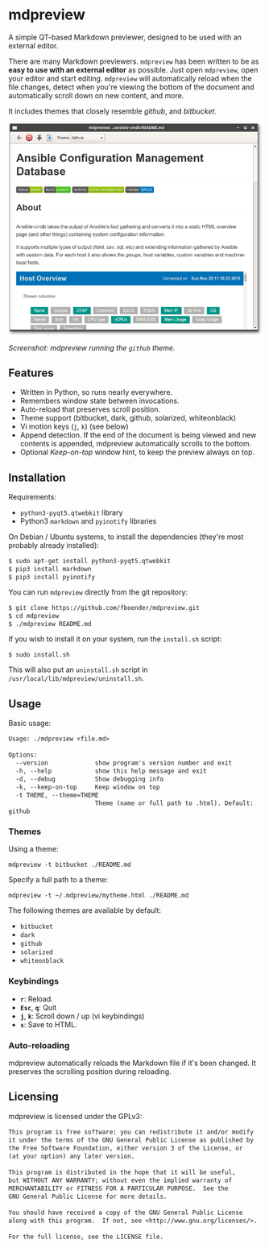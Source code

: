 mdpreview
=========

A simple QT-based Markdown previewer, designed to be used with an external
editor.

There are many Markdown previewers. `mdpreview` has been written to be as **easy
to use with an external editor** as possible. Just open `mdpreview`, open your
editor and start editing. `mdpreview` will automatically reload when the file
changes, detect when you're viewing the bottom of the document and
automatically scroll down on new content, and more.

It includes themes that closely resemble *github*, and *bitbucket*.

![](mdpreview.png)

*Screenshot: mdpreview running the `github` theme.*

Features
--------

* Written in Python, so runs nearly everywhere.
* Remembers window state between invocations.
* Auto-reload that preserves scroll position.
* Theme support (bitbucket, dark, github, solarized, whiteonblack)
* Vi motion keys (`j`, `k`) (see below)
* Append detection. If the end of the document is being viewed and new contents
  is appended, mdpreview automatically scrolls to the bottom.
* Optional *Keep-on-top* window hint, to keep the preview always on top.


Installation
------------

Requirements:

* `python3-pyqt5.qtwebkit` library
* Python3 `markdown` and `pyinotify` libraries


On Debian / Ubuntu systems, to install the dependencies (they're most probably
already installed):

    $ sudo apt-get install python3-pyqt5.qtwebkit
    $ pip3 install markdown
    $ pip3 install pyinotify

You can run `mdpreview` directly from the git repository:

    $ git clone https://github.com/fboender/mdpreview.git
    $ cd mdpreview
    $ ./mdpreview README.md

If you wish to install it on your system, run the `install.sh` script:

    $ sudo install.sh

This will also put an `uninstall.sh` script in `/usr/local/lib/mdpreview/uninstall.sh`.

Usage
-----

Basic usage:

    Usage: ./mdpreview <file.md>

    Options:
      --version             show program's version number and exit
      -h, --help            show this help message and exit
      -d, --debug           Show debugging info
      -k, --keep-on-top     Keep window on top
      -t THEME, --theme=THEME
                            Theme (name or full path to .html). Default: github

### Themes

Using a theme:

    mdpreview -t bitbucket ./README.md

Specify a full path to a theme:

    mdpreview -t ~/.mdpreview/mytheme.html ./README.md

The following themes are available by default:

* `bitbucket`
* `dark`
* `github`
* `solarized`
* `whiteonblack`

### Keybindings

* **`r`**: Reload.
* **`Esc`**, **`q`**: Quit
* **`j`**, **`k`**: Scroll down / up (vi keybindings)
* **`s`**: Save to HTML.

### Auto-reloading

mdpreview automatically reloads the Markdown file if it's been changed. It
preserves the scrolling position during reloading.

Licensing
---------

mdpreview is licensed under the GPLv3:

    This program is free software: you can redistribute it and/or modify
    it under the terms of the GNU General Public License as published by
    the Free Software Foundation, either version 3 of the License, or
    (at your option) any later version.

    This program is distributed in the hope that it will be useful,
    but WITHOUT ANY WARRANTY; without even the implied warranty of
    MERCHANTABILITY or FITNESS FOR A PARTICULAR PURPOSE.  See the
    GNU General Public License for more details.

    You should have received a copy of the GNU General Public License
    along with this program.  If not, see <http://www.gnu.org/licenses/>.

    For the full license, see the LICENSE file.

